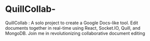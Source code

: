 # QuillCollab-
QuillCollab :  A solo project to create a Google Docs-like tool. Edit documents together in real-time using React, Socket.IO, Quill, and MongoDB. Join me in revolutionizing collaborative document editing
